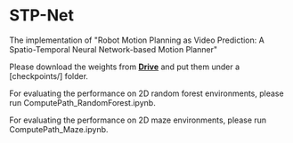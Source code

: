 # STP-Net
The implementation of "Robot Motion Planning as Video Prediction: A Spatio-Temporal Neural Network-based Motion Planner"

Please download the weights from [**Drive**](https://drive.google.com/drive/folders/1PXmYlaQJtNXXJd0GY-Tlt2TI7Rmyl0hg?usp=drive_link) and put them under a [checkpoints/] folder.

For evaluating the performance on 2D random forest environments, please run ComputePath_RandomForest.ipynb.

For evaluating the performance on 2D maze environments, please run ComputePath_Maze.ipynb.
